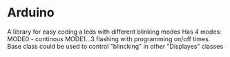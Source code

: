 # Arduino
A library for easy coding a leds with different blinking modes
Has 4 modes: MODE0 - continous MODE1...3 flashing with programming on/off times.
Base class could be used to control "blincking" in other "Displayes" classes 
